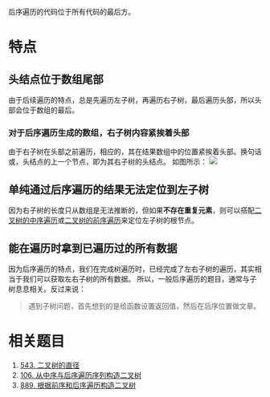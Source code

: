 后序遍历的代码位于所有代码的最后方。

# 特点
## 头结点位于数组尾部
由于后续遍历的特点，总是先遍历左子树，再遍历右子树，最后遍历头部，所以头部会位于数组的最后。

### 对于后序遍历生成的数组，右子树内容紧挨着头部
由于右子树在头部之前遍历，相应的，其在结果数组中的位置紧挨着头部。换句话或，头结点的上一个节点，即为其右子树的头结点。
如图所示：
![](Pasted%20image%2020230311122114.png)

## 单纯通过后序遍历的结果无法定位到左子树
因为右子树的长度只从数组是无法推断的，但如果**不存在重复元素**，则可以搭配[二叉树的中序遍历](二叉树的中序遍历.md)或[二叉树的前序遍历](二叉树的前序遍历.md)来定位左子树的根节点。

## 能在遍历时拿到已遍历过的所有数据
因为后序遍历的特点，我们在完成树遍历时，已经完成了左右子树的遍历，其实相当于我们可以获取左右子树的所有数据。
所以，一般后序遍历的题目，通常与子树息息相关。反过来说：

> 遇到子树问题，首先想到的是给函数设置返回值，然后在后序位置做文章。

# 相关题目

1. [543. 二叉树的直径](543.%20二叉树的直径.md)
2. [106. 从中序与后序遍历序列构造二叉树](106.%20从中序与后序遍历序列构造二叉树.md)
3. [889. 根据前序和后序遍历构造二叉树](889.%20根据前序和后序遍历构造二叉树.md)